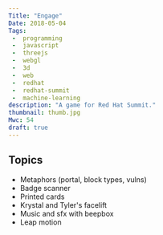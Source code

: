 ```yaml
---
Title: "Engage"
Date: 2018-05-04
Tags:
 -  programming
 -  javascript
 -  threejs
 -  webgl
 -  3d
 -  web
 -  redhat
 -  redhat-summit
 -  machine-learning
description: "A game for Red Hat Summit."
thumbnail: thumb.jpg
Mwc: 54
draft: true
---
```


## Topics

 - Metaphors (portal, block types, vulns)
 - Badge scanner
 - Printed cards
 - Krystal and Tyler's facelift
 - Music and sfx with beepbox
 - Leap motion
